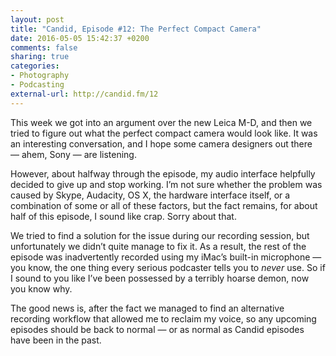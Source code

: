 ```yaml
---
layout: post
title: "Candid, Episode #12: The Perfect Compact Camera"
date: 2016-05-05 15:42:37 +0200
comments: false
sharing: true
categories: 
- Photography
- Podcasting
external-url: http://candid.fm/12
---
```


This week we got into an argument over the new Leica M-D, and then we tried to figure out what the perfect compact camera would look like. It was an interesting conversation, and I hope some camera designers out there — ahem, Sony — are listening.

However, about halfway through the episode, my audio interface helpfully decided to give up and stop working. I’m not sure whether the problem was caused by Skype, Audacity, OS X, the hardware interface itself, or a combination of some or all of these factors, but the fact remains, for about half of this episode, I sound like crap. Sorry about that.

We tried to find a solution for the issue during our recording session, but unfortunately we didn’t quite manage to fix it. As a result, the rest of the episode was inadvertently recorded using my iMac’s built-in microphone — you know, the one thing every serious podcaster tells you to _never_ use. So if I sound to you like I’ve been possessed by a terribly hoarse demon, now you know why.

The good news is, after the fact we managed to find an alternative recording workflow that allowed me to reclaim my voice, so any upcoming episodes should be back to normal — or as normal as Candid episodes have been in the past.